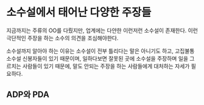 # 소수설에서 태어난 다양한 주장들

지금까지는 주류의 OO를 다뤘지만, 업계에는 다얀한 이런저런 소수설이 존재한다. 이런 극단적인 주장을 하는 소수의 의견을 조심해야한다.

소수설까지 알아야 하는 이유는 소수설이 전부 틀리다는 말은 아니기도 하고, 고집불통 소수설 신봉자들이 있기 때문이며, 일하다보면 잘못된 곳에 소수설을 주장하며 일을 그르치는 사람들이 있기 때문에, 말도 안되는 주장을 하는 사람들에게 대처하는 자세가 필요하다.



## ADP와 PDA

